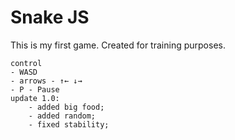 # Snake JS

This is my first game. Created for training purposes.

	control
	- WASD
	- arrows - ↑← ↓→
	- P - Pause
	update 1.0:
		- added big food;
		- added random;
		- fixed stability;